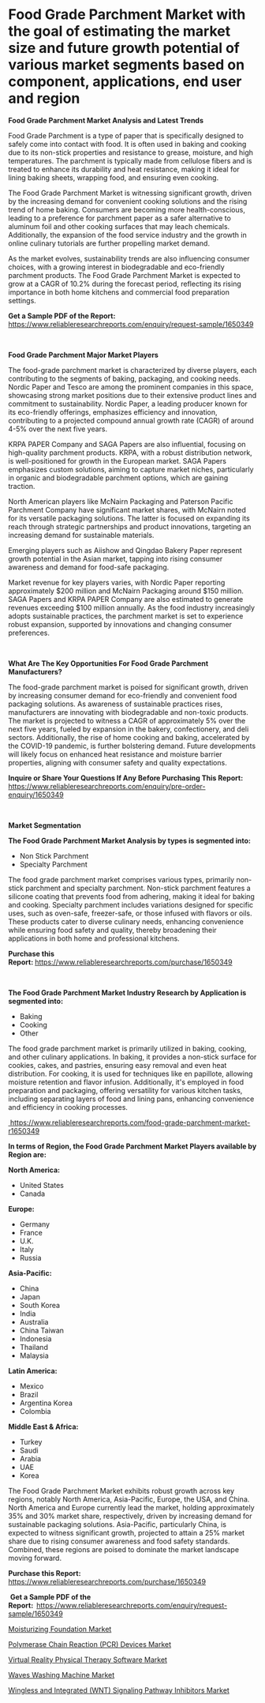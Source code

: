 <p><h1>Food Grade Parchment Market with the goal of estimating the market size and future growth potential of various market segments based on component, applications, end user and region</h1></p><p><strong>Food Grade Parchment Market Analysis and Latest Trends</strong></p>
<p><p>Food Grade Parchment is a type of paper that is specifically designed to safely come into contact with food. It is often used in baking and cooking due to its non-stick properties and resistance to grease, moisture, and high temperatures. The parchment is typically made from cellulose fibers and is treated to enhance its durability and heat resistance, making it ideal for lining baking sheets, wrapping food, and ensuring even cooking.</p><p>The Food Grade Parchment Market is witnessing significant growth, driven by the increasing demand for convenient cooking solutions and the rising trend of home baking. Consumers are becoming more health-conscious, leading to a preference for parchment paper as a safer alternative to aluminum foil and other cooking surfaces that may leach chemicals. Additionally, the expansion of the food service industry and the growth in online culinary tutorials are further propelling market demand.</p><p>As the market evolves, sustainability trends are also influencing consumer choices, with a growing interest in biodegradable and eco-friendly parchment products. The Food Grade Parchment Market is expected to grow at a CAGR of 10.2% during the forecast period, reflecting its rising importance in both home kitchens and commercial food preparation settings.</p></p>
<p><strong>Get a Sample PDF of the Report:&nbsp;</strong> <a href="https://www.reliableresearchreports.com/enquiry/request-sample/1650349?utm_campaign=5&utm_medium=2&utm_source=Github&utm_content=ia&utm_term=26092024&utm_id=food-grade-parchment">https://www.reliableresearchreports.com/enquiry/request-sample/1650349</a></p>
<p>&nbsp;</p>
<p><strong>Food Grade Parchment Major Market Players</strong></p>
<p><p>The food-grade parchment market is characterized by diverse players, each contributing to the segments of baking, packaging, and cooking needs. Nordic Paper and Tesco are among the prominent companies in this space, showcasing strong market positions due to their extensive product lines and commitment to sustainability. Nordic Paper, a leading producer known for its eco-friendly offerings, emphasizes efficiency and innovation, contributing to a projected compound annual growth rate (CAGR) of around 4-5% over the next five years.</p><p>KRPA PAPER Company and SAGA Papers are also influential, focusing on high-quality parchment products. KRPA, with a robust distribution network, is well-positioned for growth in the European market. SAGA Papers emphasizes custom solutions, aiming to capture market niches, particularly in organic and biodegradable parchment options, which are gaining traction.</p><p>North American players like McNairn Packaging and Paterson Pacific Parchment Company have significant market shares, with McNairn noted for its versatile packaging solutions. The latter is focused on expanding its reach through strategic partnerships and product innovations, targeting an increasing demand for sustainable materials.</p><p>Emerging players such as Aiishow and Qingdao Bakery Paper represent growth potential in the Asian market, tapping into rising consumer awareness and demand for food-safe packaging.</p><p>Market revenue for key players varies, with Nordic Paper reporting approximately $200 million and McNairn Packaging around $150 million. SAGA Papers and KRPA PAPER Company are also estimated to generate revenues exceeding $100 million annually. As the food industry increasingly adopts sustainable practices, the parchment market is set to experience robust expansion, supported by innovations and changing consumer preferences.</p></p>
<p>&nbsp;</p>
<p><strong>What Are The Key Opportunities For Food Grade Parchment Manufacturers?</strong></p>
<p><p>The food-grade parchment market is poised for significant growth, driven by increasing consumer demand for eco-friendly and convenient food packaging solutions. As awareness of sustainable practices rises, manufacturers are innovating with biodegradable and non-toxic products. The market is projected to witness a CAGR of approximately 5% over the next five years, fueled by expansion in the bakery, confectionery, and deli sectors. Additionally, the rise of home cooking and baking, accelerated by the COVID-19 pandemic, is further bolstering demand. Future developments will likely focus on enhanced heat resistance and moisture barrier properties, aligning with consumer safety and quality expectations.</p></p>
<p><strong>Inquire or Share Your Questions If Any Before Purchasing This Report:</strong> <a href="https://www.reliableresearchreports.com/enquiry/pre-order-enquiry/1650349?utm_campaign=5&utm_medium=2&utm_source=Github&utm_content=ia&utm_term=26092024&utm_id=food-grade-parchment">https://www.reliableresearchreports.com/enquiry/pre-order-enquiry/1650349</a></p>
<p>&nbsp;</p>
<p><strong>Market Segmentation</strong></p>
<p><strong>The Food Grade Parchment Market Analysis by types is segmented into:</strong></p>
<p><ul><li>Non Stick Parchment</li><li>Specialty Parchment</li></ul></p>
<p><p>The food grade parchment market comprises various types, primarily non-stick parchment and specialty parchment. Non-stick parchment features a silicone coating that prevents food from adhering, making it ideal for baking and cooking. Specialty parchment includes variations designed for specific uses, such as oven-safe, freezer-safe, or those infused with flavors or oils. These products cater to diverse culinary needs, enhancing convenience while ensuring food safety and quality, thereby broadening their applications in both home and professional kitchens.</p></p>
<p><strong>Purchase this Report:&nbsp;</strong><a href="https://www.reliableresearchreports.com/purchase/1650349?utm_campaign=5&utm_medium=2&utm_source=Github&utm_content=ia&utm_term=26092024&utm_id=food-grade-parchment">https://www.reliableresearchreports.com/purchase/1650349</a></p>
<p>&nbsp;</p>
<p><strong>The Food Grade Parchment Market Industry Research by Application is segmented into:</strong></p>
<p><ul><li>Baking</li><li>Cooking</li><li>Other</li></ul></p>
<p><p>The food grade parchment market is primarily utilized in baking, cooking, and other culinary applications. In baking, it provides a non-stick surface for cookies, cakes, and pastries, ensuring easy removal and even heat distribution. For cooking, it is used for techniques like en papillote, allowing moisture retention and flavor infusion. Additionally, it's employed in food preparation and packaging, offering versatility for various kitchen tasks, including separating layers of food and lining pans, enhancing convenience and efficiency in cooking processes.</p></p>
<p><a href="https://www.reliableresearchreports.com/food-grade-parchment-market-r1650349?utm_campaign=5&utm_medium=2&utm_source=Github&utm_content=ia&utm_term=26092024&utm_id=food-grade-parchment">&nbsp;https://www.reliableresearchreports.com/food-grade-parchment-market-r1650349</a></p>
<p><strong>In terms of Region, the Food Grade Parchment Market Players available by Region are:</strong></p>
<p>
    <p> <strong> North America: </strong>
        <ul>
            <li>United States</li>
            <li>Canada</li>
        </ul>
        </p> 
    <p> <strong> Europe: </strong>
        <ul>
            <li>Germany</li>
            <li>France</li>
            <li>U.K.</li>
            <li>Italy</li>
            <li>Russia</li>
        </ul>
        </p> 
    <p> <strong> Asia-Pacific: </strong>
        <ul>
            <li>China</li>
            <li>Japan</li>
            <li>South Korea</li>
            <li>India</li>
            <li>Australia</li>
            <li>China Taiwan</li>
            <li>Indonesia</li>
            <li>Thailand</li>
            <li>Malaysia</li>
        </ul>
        </p> 
    <p> <strong> Latin America: </strong>
        <ul>
            <li>Mexico</li>
            <li>Brazil</li>
            <li>Argentina Korea</li>
            <li>Colombia</li>
        </ul>
        </p> 
    <p> <strong> Middle East & Africa: </strong>
        <ul>
            <li>Turkey</li>
            <li>Saudi</li>
            <li>Arabia</li>
            <li>UAE</li>
            <li>Korea</li>
        </ul>
    </p>
    </p>
<p><p>The Food Grade Parchment Market exhibits robust growth across key regions, notably North America, Asia-Pacific, Europe, the USA, and China. North America and Europe currently lead the market, holding approximately 35% and 30% market share, respectively, driven by increasing demand for sustainable packaging solutions. Asia-Pacific, particularly China, is expected to witness significant growth, projected to attain a 25% market share due to rising consumer awareness and food safety standards. Combined, these regions are poised to dominate the market landscape moving forward.</p></p>
<p><strong>Purchase this Report: </strong><a href="https://www.reliableresearchreports.com/purchase/1650349?utm_campaign=5&utm_medium=2&utm_source=Github&utm_content=ia&utm_term=26092024&utm_id=food-grade-parchment">https://www.reliableresearchreports.com/purchase/1650349</a></p>
<p>&nbsp;<strong>Get a Sample PDF of the Report:&nbsp;&nbsp;</strong><a href="https://www.reliableresearchreports.com/enquiry/request-sample/1650349?utm_campaign=5&utm_medium=2&utm_source=Github&utm_content=ia&utm_term=26092024&utm_id=food-grade-parchment">https://www.reliableresearchreports.com/enquiry/request-sample/1650349</a></p>
<p><strong></strong></p>
<p><p><a href="https://issuu.com/reportprime-2/docs/moisturizing-foundation-market-size_8b3508ade09de4?utm_campaign=5&utm_medium=2&utm_source=Github&utm_content=ia&utm_term=26092024&utm_id=food-grade-parchment">Moisturizing Foundation Market</a></p><p><a href="https://github.com/FlorianWolf90/Market-Research-Report-List-1/blob/main/polymerase-chain-reaction-pcr-devices-market.md?utm_campaign=5&utm_medium=2&utm_source=Github&utm_content=ia&utm_term=26092024&utm_id=food-grade-parchment">Polymerase Chain Reaction (PCR) Devices Market</a></p><p><a href="https://www.linkedin.com/pulse/virtual-reality-physical-therapy-software-market-trends-growth-9gzsf?trackingId=VEPPdG1oTnmcovzGFH0NtQ%3D%3D&utm_campaign=5&utm_medium=2&utm_source=Github&utm_content=ia&utm_term=26092024&utm_id=food-grade-parchment">Virtual Reality Physical Therapy Software Market</a></p><p><a href="https://issuu.com/reportprime-2/docs/waves-washing-machine-market-size-2_b9563689551388?utm_campaign=5&utm_medium=2&utm_source=Github&utm_content=ia&utm_term=26092024&utm_id=food-grade-parchment">Waves Washing Machine Market</a></p><p><a href="https://github.com/NargisHussain75/Market-Research-Report-List-1/blob/main/wingless-and-integrated-wnt-signaling-pathway-inhibitors-market.md?utm_campaign=5&utm_medium=2&utm_source=Github&utm_content=ia&utm_term=26092024&utm_id=food-grade-parchment">Wingless and Integrated (WNT) Signaling Pathway Inhibitors Market</a></p></p>